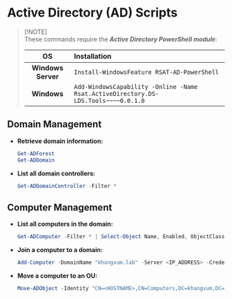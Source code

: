 # Active Directory (AD) Scripts

>   [!NOTE]  
>   These commands require the **_Active Directory PowerShell module_**:
>
>   OS                     |Installation  
>   :---------------------:|:-------------------------------------------
>   **Windows Server**     |`Install-WindowsFeature RSAT-AD-PowerShell`
>   **Windows**            |`Add-WindowsCapability -Online -Name Rsat.ActiveDirectory.DS-LDS.Tools~~~~0.0.1.0`

## Domain Management

-   **Retrieve domain information:**

    ```powershell
    Get-ADForest
    Get-ADDomain
    ```

-   **List all domain controllers:**

    ```powershell
    Get-ADDomainController -Filter *
    ```

## Computer Management

-   **List all computers in the domain:**

    ```powershell
    Get-ADComputer -Filter * | Select-Object Name, Enabled, ObjectClass
    ```

-   **Join a computer to a domain:**

    ```powershell
    Add-Computer -DomainName "khangvum.lab" -Server <IP_ADDRESS> -Credential khangvum\<USERNAME> -Restart -Verbose
    ```

-   **Move a computer to an OU:**

    ```powershell
    Move-ADObject -Identity "CN=<HOSTNAME>,CN=Computers,DC=khangvum,DC=lab" -TargetPath "OU=<OU>,DC=khangvum,DC=lab"
    ```